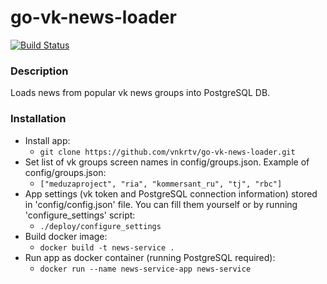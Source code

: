 # go-vk-news-loader

[![Build Status](https://travis-ci.com/vnkrtv/go-vk-news-loader.svg?branch=master)](https://travis-ci.com/vnkrtv/go-vk-news-loader)

### Description

Loads news from popular vk news groups into PostgreSQL DB.

### Installation

- Install app:
  - ```git clone https://github.com/vnkrtv/go-vk-news-loader.git```
- Set list of vk groups screen names in config/groups.json. Example of config/groups.json:
  -  ```["meduzaproject", "ria", "kommersant_ru", "tj", "rbc"]```
- App settings (vk token and PostgreSQL connection information) stored in 'config/config.json' file. You can fill them yourself or by running 'configure_settings' script:
  - ```./deploy/configure_settings```
- Build docker image:
  - ```docker build -t news-service .```
- Run app as docker container (running PostgreSQL required):
  - ```docker run --name news-service-app news-service ```


